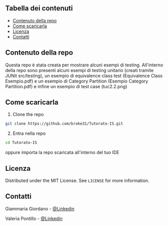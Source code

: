 

<!-- TABLE OF CONTENTS -->
## Tabella dei contenuti

* [Contenuto della repo](#contenuto-della-repo)
* [Come scaricarla](#Come-scaricarla)
* [Licenza](#Licenza)
* [Contatti](#Contatti)



<!-- CONTENUTO DELLA REPO -->
## Contenuto della repo

Questa repo è stata creata per mostrare alcuni esempi di testing. All'interno della repo sono presenti alcuni esempi di testing unitario (creati tramite JUNit src/testing),
un esempio di equivalence class test (Equivalence Class Esempio.pdf) e un esempio di Category Partition (Esempio Category Partition.pdf) e infine un esempio di test case (tuc2.2.png)


<!-- Come-scaricarla -->
## Come scaricarla
1. Clone the repo

```sh
git clone https://github.com/broke31/Tutorato-IS.git
```
2. Entra nella repo
```sh
cd Tutorato-IS
```
oppure importa la repo scaricata all'interno del tuo IDE
## Licenza

Distributed under the MIT License. See `LICENSE` for more information.



<!-- CONTACT -->
## Contatti

Giammaria Giordano - [@Linkedin](https://www.linkedin.com/in/giammaria-giordano/)

Valeria Pontillo - [@Linkedin](https://www.linkedin.com/in/valeria-pontillo/) 






<!-- MARKDOWN LINKS & IMAGES -->
<!-- https://www.markdownguide.org/basic-syntax/#reference-style-links -->
[contributors-shield]: https://img.shields.io/github/contributors/othneildrew/Best-README-Template.svg?style=flat-square
[contributors-url]: https://github.com/othneildrew/Best-README-Template/graphs/contributors
[forks-shield]: https://img.shields.io/github/forks/othneildrew/Best-README-Template.svg?style=flat-square
[forks-url]: https://github.com/othneildrew/Best-README-Template/network/members
[stars-shield]: https://img.shields.io/github/stars/othneildrew/Best-README-Template.svg?style=flat-square
[stars-url]: https://github.com/othneildrew/Best-README-Template/stargazers
[issues-shield]: https://img.shields.io/github/issues/othneildrew/Best-README-Template.svg?style=flat-square
[issues-url]: https://github.com/othneildrew/Best-README-Template/issues
[license-shield]: https://img.shields.io/github/license/othneildrew/Best-README-Template.svg?style=flat-square
[license-url]: https://github.com/othneildrew/Best-README-Template/blob/master/LICENSE.txt
[linkedin-shield]: https://img.shields.io/badge/-LinkedIn-black.svg?style=flat-square&logo=linkedin&colorB=555
[product-screenshot]: images/screenshot.png
